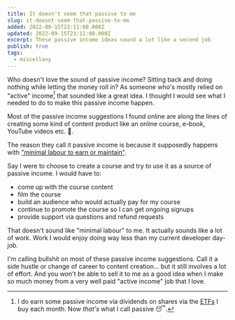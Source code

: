 ```yaml
---
title: It doesn't seem that passive to me
slug: it-doesnt-seem-that-passive-to-me
added: 2022-09-15T23:11:00.000Z
updated: 2022-09-15T23:11:00.000Z
excerpt: These passive income ideas sound a lot like a second job
publish: true
tags:
  - miscellany
---
```


Who doesn't love the sound of passive income? Sitting back and doing nothing while letting the money roll in? As someone who's mostly relied on "active" income[^1] that sounded like a great idea. I thought I would see what I needed to do to make this passive income happen.

Most of the passive income suggestions I found online are along the lines of creating some kind of content product like an online course, e-book, YouTube videos etc. 🤔.

The reason they call it passive income is because it supposedly happens with ["minimal labour to earn or maintain"](https://en.wikipedia.org/wiki/Passive_income).

Say I were to choose to create a course and try to use it as a source of passive income. I would have to:

- come up with the course content
- film the course
- build an audience who would actually pay for my course
- continue to promote the course so I can get ongoing signups
- provide support via questions and refund requests

That doesn't sound like "minimal labour" to me. It actually sounds like a lot of work. Work I would enjoy doing way less than my current developer day-job.

I'm calling bullshit on most of these passive income suggestions. Call it a side hustle or change of career to content creation... but it still involves a lot of effort. And you won't be able to sell it to me as a good idea when I make so much money from a very well paid "active income" job that I love.

[^1]: I do earn some passive income via dividends on shares via the [ETFs](https://www.investopedia.com/terms/e/etf.asps) I buy each month. Now _that's_ what I call passive 😴.
